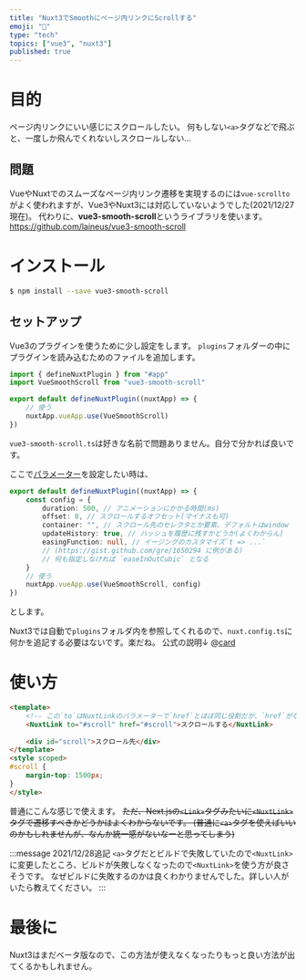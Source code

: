 ```yaml
---
title: "Nuxt3でSmoothにページ内リンクにScrollする"
emoji: "📜"
type: "tech"
topics: ["vue3", "nuxt3"]
published: true
---
```


# 目的
ページ内リンクにいい感じにスクロールしたい。
何もしない`<a>`タグなどで飛ぶと、一度しか飛んでくれないしスクロールしない...

## 問題
VueやNuxtでのスムーズなページ内リンク遷移を実現するのには`vue-scrollto`がよく使われますが、Vue3やNuxt3には対応していないようでした(2021/12/27現在)。
代わりに、**vue3-smooth-scroll**というライブラリを使います。
https://github.com/laineus/vue3-smooth-scroll

# インストール
```bash
$ npm install --save vue3-smooth-scroll
```

## セットアップ
Vue3のプラグインを使うために少し設定をします。
`plugins`フォルダーの中にプラグインを読み込むためのファイルを追加します。
```js:plugins/vue3-smooth-scroll.ts
import { defineNuxtPlugin } from "#app"
import VueSmoothScroll from "vue3-smooth-scroll"

export default defineNuxtPlugin((nuxtApp) => {
    // 使う
    nuxtApp.vueApp.use(VueSmoothScroll)
})
```
`vue3-smooth-scroll.ts`は好きな名前で問題ありません。自分で分かれば良いです。

ここで[パラメーター](https://github.com/laineus/vue3-smooth-scroll#defaults)を設定したい時は、
```js:plugins/vue3-smooth-scroll.ts
export default defineNuxtPlugin((nuxtApp) => {
    const config = {
        duration: 500, // アニメーションにかかる時間(ms)
        offset: 0, // スクロールするオフセット(マイナスも可)
        container: "", // スクロール先のセレクタとか要素、デフォルトはwindow
        updateHistory: true, // ハッシュを履歴に残すかどうか(よくわからん)
        easingFunction: null, // イージングのカスタマイズ`t => ...`
        // (https://gist.github.com/gre/1650294 に例がある)
        // 何も指定しなければ `easeInOutCubic` となる
    }
    // 使う
    nuxtApp.vueApp.use(VueSmoothScroll, config)
})
```
とします。

Nuxt3では自動で`plugins`フォルダ内を参照してくれるので、`nuxt.config.ts`に何かを追記する必要はないです。楽だね。
公式の説明↓
@[card](https://v3.nuxtjs.org/docs/directory-structure/plugins)

# 使い方
```html
<template>
	<!-- この`to`はNuxtLinkのパラメーターで`href`とほぼ同じ役割だが、`href`がないとスクロールされないのでちゃんと両方書く -->
	<NuxtLink to="#scroll" href="#scroll">スクロールする</NuxtLink>
			     
	<div id="scroll">スクロール先</div>
</template>
<style scoped>
#scroll {
	margin-top: 1500px;
}
</style>
```
普通にこんな感じで使えます。
~~ただ、Next.jsの`<Link>`タグみたいに`<NuxtLink>`タグで遷移すべきかどうかはよくわからないです。
(普通に`<a>`タグを使えばいいのかもしれませんが、なんか統一感がないなーと思ってしまう)~~

:::message
2021/12/28追記
`<a>`タグだとビルドで失敗していたので`<NuxtLink>`に変更したところ、ビルドが失敗しなくなったので`<NuxtLink>`を使う方が良さそうです。
なぜビルドに失敗するのかは良くわかりませんでした。詳しい人がいたら教えてください。
:::


# 最後に
Nuxt3はまだベータ版なので、この方法が使えなくなったりもっと良い方法が出てくるかもしれません。